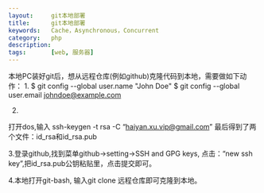 ```yaml
---
layout:     git本地部署
title:      git本地部署
keywords:   Cache，Asynchronous，Concurrent
category:   php 
description: 
tags:		[web, 服务器]
---
```


本地PC装好git后，想从远程仓库(例如github)克隆代码到本地，需要做如下动作：
1.
$ git config --global user.name "John Doe"
$ git config --global user.email johndoe@example.com


2.
打开dos,输入
ssh-keygen -t rsa -C “haiyan.xu.vip@gmail.com”
最后得到了两个文件：id_rsa和id_rsa.pub

3.登录github,找到菜单github->setting->SSH and GPG keys, 点击：“new ssh key”,把id_rsa.pub公钥粘贴里，点击提交即可。

4.本地打开git-bash, 输入git clone 远程仓库即可克隆到本地。

